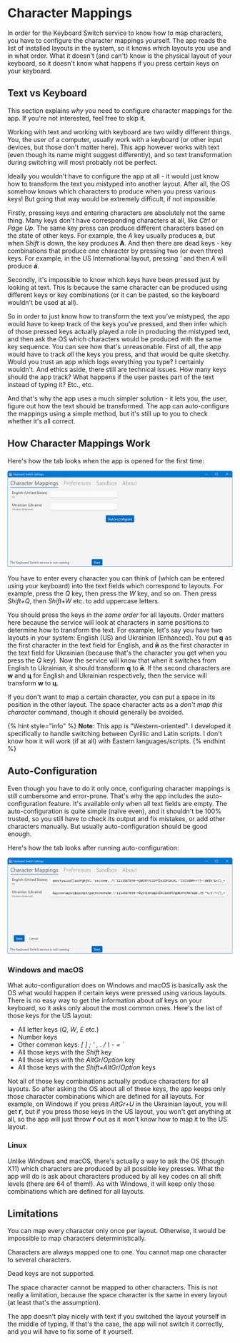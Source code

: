 # Character Mappings

In order for the Keyboard Switch service to know how to map characters, you have to configure the character mappings yourself. The app reads the list of installed layouts in the system, so it knows which layouts you use and in what order. What it doesn't (and can't) know is the physical layout of your keyboard, so it doesn't know what happens if you press certain keys on your keyboard.

## Text vs Keyboard

This section explains _why_ you need to configure character mappings for the app. If you're not interested, feel free to skip it.

Working with text and working with keyboard are two wildly different things. You, the user of a computer, usually work with a keyboard (or other input devices, but those don't matter here). This app however works with text (even though its name might suggest differently), and so text transformation during switching will most probably not be perfect.

Ideally you wouldn't have to configure the app at all - it would just know how to transform the text you mistyped into another layout. After all, the OS somehow knows which characters to produce when you press various keys! But going that way would be extremely difficult, if not impossible.

Firstly, pressing keys and entering characters are absolutely not the same thing. Many keys don't have corresponding characters at all, like _Ctrl_ or _Page Up_. The same key press can produce different characters based on the state of other keys. For example, the _A_ key usually produces **a**, but when _Shift_ is down, the key produces **A**. And then there are dead keys - key combinations that produce one character by pressing two (or even three) keys. For example, in the US International layout, pressing _'_ and then _A_ will produce **á**.

Secondly, it's impossible to know which keys have been pressed just by looking at text. This is because the same character can be produced using different keys or key combinations (or it can be pasted, so the keyboard wouldn't be used at all).

So in order to just know how to transform the text you've mistyped, the app would have to keep track of the keys you've pressed, and then infer which of those pressed keys actually played a role in producing the mistyped text, and then ask the OS which characters would be produced with the same key sequence. You can see how that's unreasonable. First of all, the app would have to track _all_ the keys you press, and that would be quite sketchy. Would you trust an app which logs everything you type? I certainly wouldn't. And ethics aside, there still are technical issues. How many keys should the app track? What happens if the user pastes part of the text instead of typing it? Etc., etc.

And that's why the app uses a much simpler solution - it lets you, the user, figure out how the text should be transformed. The app can auto-configure the mappings using a simple method, but it's still up to you to check whether it's all correct.

## How Character Mappings Work

Here's how the tab looks when the app is opened for the first time:

![](../.gitbook/assets/v4.1-screen-char-mappings-empty.png)

You have to enter every character you can think of (which can be entered using your keyboard) into the text fields which correspond to layouts. For example, press the _Q_ key, then press the _W_ key, and so on. Then press _Shift+Q_, then _Shift+W_ etc. to add uppercase letters.

You should press the keys _in the same order_ for all layouts. Order matters here because the service will look at characters in same positions to determine how to transform the text. For example, let's say you have two layouts in your system: English (US) and Ukrainian (Enhanced). You put **q** as the first character in the text field for English, and **й** as the first character in the text field for Ukrainian (because that's the character you get when you press the _Q_ key). Now the service will know that when it switches from English to Ukrainian, it should transform **q** to **й**. If the second characters are **w** and **ц** for English and Ukrainian respectively, then the service will transform **w** to **ц**.

If you don't want to map a certain character, you can put a space in its position in the other layout. The space character acts as a _don't map this character_ command, though it should generally be avoided.

{% hint style="info" %}
**Note:** This app is "Western-oriented". I developed it specifically to handle switching between Cyrillic and Latin scripts. I don't know how it will work (if at all) with Eastern languages/scripts.
{% endhint %}

## Auto-Configuration

Even though you have to do it only once, configuring character mappings is still cumbersome and error-prone. That's why the app includes the auto-configuration feature. It's available only when all text fields are empty. The auto-configuration is quite simple (naïve even), and it shouldn't be 100% trusted, so you still have to check its output and fix mistakes, or add other characters manually. But usually auto-configuration should be good enough.

Here's how the tab looks after running auto-configuration:

![](../.gitbook/assets/v4.1-screen-auto-configuration.png)

### Windows and macOS

What auto-configuration does on Windows and macOS is basically ask the OS what would happen if certain keys were pressed using various layouts. There is no easy way to get the information about _all_ keys on your keyboard, so it asks only about the most common ones. Here's the list of those keys for the US layout:

* All letter keys (_Q_, _W_, _E_ etc.)
* Number keys
* Other common keys: _\[_ _]_ _;_ _'_ _,_ _._ _/_ _\\_ _-_ _=_ _\`_
* All those keys with the _Shift_ key
* All those keys with the _AltGr_/_Option_ key
* All those keys with the _Shift+AltGr_/_Option_ keys

Not all of those key combinations actually produce characters for all layouts. So after asking the OS about all of these keys, the app keeps only those character combinations which are defined for all layouts. For example, on Windows if you press _AltGr+U_ in the Ukrainian layout, you will get **ґ**, but if you press those keys in the US layout, you won't get anything at all, so the app will just throw **ґ** out as it won't know how to map it to the US layout.

### Linux

Unlike Windows and macOS, there's actually a way to ask the OS (though X11) which characters are produced by all possible key presses. What the app will do is ask about characters produced by all key codes on all shift levels (there are 64 of them!). As with Windows, it will keep only those combinations which are defined for all layouts.

## Limitations

You can map every character only once per layout. Otherwise, it would be impossible to map characters deterministically.

Characters are always mapped one to one. You cannot map one character to several characters.

Dead keys are not supported.

The space character cannot be mapped to other characters. This is not really a limitation, because the space character is the same in every layout (at least that's the assumption).

The app doesn't play nicely with text if you switched the layout yourself in the middle of typing. If that's the case, the app will not switch it correctly, and you will have to fix some of it yourself.
